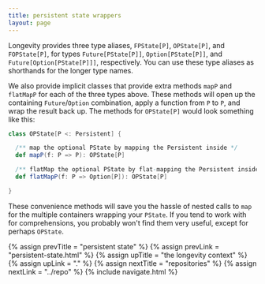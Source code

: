 ```yaml
---
title: persistent state wrappers
layout: page
---
```


Longevity provides three type aliases, `FPState[P]`, `OPState[P]`, and
`FOPState[P]`, for types `Future[PState[P]]`, `Option[PState[P]]`, and
`Future[Option[PState[P]]]`, respectively. You can use these type
aliases as shorthands for the longer type names.

We also provide implicit classes that provide extra methods `mapP` and
`flatMapP` for each of the three types above. These methods will open
up the containing `Future`/`Option` combination, apply a function from
`P` to `P`, and wrap the result back up. The methods for `OPState[P]`
would look something like this:

```scala
class OPState[P <: Persistent] {

  /** map the optional PState by mapping the Persistent inside */
  def mapP(f: P => P): OPState[P]

  /** flatMap the optional PState by flat-mapping the Persistent inside */
  def flatMapP(f: P => Option[P]): OPState[P]

}
```

These convenience methods will save you the hassle of nested calls to
`map` for the multiple containers wrapping your `PState`. If you tend
to work with for comprehensions, you probably won't find them very
useful, except for perhaps `OPState`.

{% assign prevTitle = "persistent state" %}
{% assign prevLink = "persistent-state.html" %}
{% assign upTitle = "the longevity context" %}
{% assign upLink = "." %}
{% assign nextTitle = "repositories" %}
{% assign nextLink = "../repo" %}
{% include navigate.html %}
